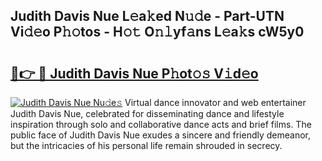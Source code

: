 ## Judith Davis Nue L𝚎a𝚔ed N𝚞𝚍e - Part-UTN Vi𝚍𝚎o P𝚑𝚘tos - H𝚘𝚝 O𝚗𝚕yf𝚊ns L𝚎a𝚔s cW5y0

# <h2><a href="http://kfapux.oniu.top/?m=Judith+Davis+Nue">🔗👉 🔴 Judith Davis Nue P𝚑ot𝚘𝚜 V𝚒d𝚎o</a></h2>

[![Judith Davis Nue Nu𝚍e𝚜](https://i.imgur.com/0qMVB7G.gif)](http://kfapux.oniu.top/?m=Judith+Davis+Nue)
Virtual dance innovator and web entertainer Judith Davis Nue, celebrated for disseminating dance and lifestyle inspiration through solo and collaborative dance acts and brief films. The public face of Judith Davis Nue exudes a sincere and friendly demeanor, but the intricacies of his personal life remain shrouded in secrecy.  
